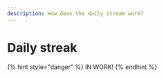 ```yaml
---
description: How does the daily streak work?
---
```


# Daily streak

{% hint style="danger" %}
IN WORK!
{% endhint %}


